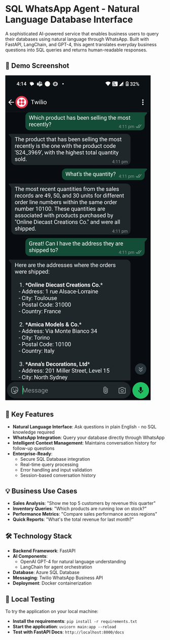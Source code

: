 # SQL WhatsApp Agent - Natural Language Database Interface

A sophisticated AI-powered service that enables business users to query their databases using natural language through WhatsApp. Built with FastAPI, LangChain, and GPT-4, this agent translates everyday business questions into SQL queries and returns human-readable responses.

## 📱 Demo Screenshot

![SQL WhatsApp Agent Demo](demo.jpeg)

## 🚀 Key Features

-   **Natural Language Interface**: Ask questions in plain English - no SQL knowledge required
-   **WhatsApp Integration**: Query your database directly through WhatsApp
-   **Intelligent Context Management**: Maintains conversation history for follow-up questions
-   **Enterprise-Ready**:
    -   Secure SQL Database integration
    -   Real-time query processing
    -   Error handling and input validation
    -   Session-based conversation history

## 💡 Business Use Cases

-   **Sales Analysis**: "Show me top 5 customers by revenue this quarter"
-   **Inventory Queries**: "Which products are running low on stock?"
-   **Performance Metrics**: "Compare sales performance across regions"
-   **Quick Reports**: "What's the total revenue for last month?"

## 🛠️ Technology Stack

-   **Backend Framework**: FastAPI
-   **AI Components**:
    -   OpenAI GPT-4 for natural language understanding
    -   LangChain for agent orchestration
-   **Database**: Azure SQL Database
-   **Messaging**: Twilio WhatsApp Business API
-   **Deployment**: Docker containerization

## 🧪 Local Testing

To try the application on your local machine:

-   **Install the requirements**: `pip install -r requirements.txt`
-   **Start the application**: `uvicorn main:app --reload`
-   **Test with FastAPI Docs**: `http://localhost:8000/docs`
